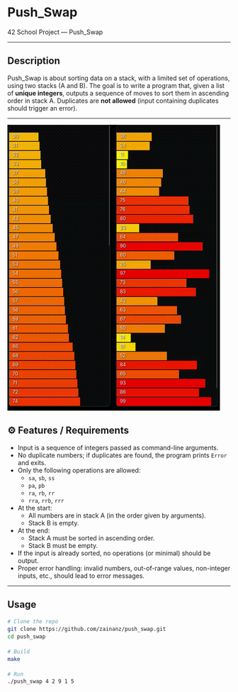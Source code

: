 # Push_Swap

42 School Project — Push_Swap

---

## Description

Push_Swap is about sorting data on a stack, with a limited set of operations, using two stacks (A and B). The goal is to write a program that, given a list of **unique integers**, outputs a sequence of moves to sort them in ascending order in stack A. Duplicates are **not allowed** (input containing duplicates should trigger an error).

---
![Demo](push_swap.gif)

## ⚙ Features / Requirements

- Input is a sequence of integers passed as command-line arguments.  
- No duplicate numbers; if duplicates are found, the program prints `Error` and exits.  
- Only the following operations are allowed:
  - `sa`, `sb`, `ss`
  - `pa`, `pb`
  - `ra`, `rb`, `rr`
  - `rra`, `rrb`, `rrr`
- At the start:
  - All numbers are in stack A (in the order given by arguments).
  - Stack B is empty.  
- At the end:
  - Stack A must be sorted in ascending order.
  - Stack B must be empty.
- If the input is already sorted, no operations (or minimal) should be output.  
- Proper error handling: invalid numbers, out-of-range values, non-integer inputs, etc., should lead to error messages.

---

## Usage

```bash
# Clone the repo
git clone https://github.com/zainanz/push_swap.git
cd push_swap

# Build
make

# Run
./push_swap 4 2 9 1 5
